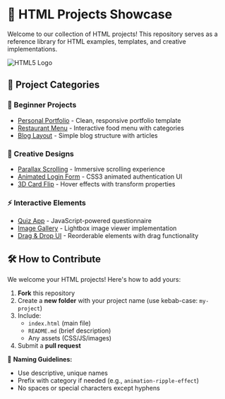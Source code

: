 # 🌟 HTML Projects Showcase

Welcome to our collection of HTML projects! This repository serves as a reference library for HTML examples, templates, and creative implementations. 

![HTML5 Logo](https://img.icons8.com/color/96/000000/html-5.png)

## 📂 Project Categories

### 🚀 Beginner Projects
- [Personal Portfolio](/portfolio-template) - Clean, responsive portfolio template
- [Restaurant Menu](/restaurant-menu) - Interactive food menu with categories
- [Blog Layout](/blog-template) - Simple blog structure with articles

### 🎨 Creative Designs
- [Parallax Scrolling](/parallax-demo) - Immersive scrolling experience
- [Animated Login Form](/animated-login) - CSS3 animated authentication UI
- [3D Card Flip](/3d-card-flip) - Hover effects with transform properties

### ⚡ Interactive Elements
- [Quiz App](/quiz-app) - JavaScript-powered questionnaire
- [Image Gallery](/lightbox-gallery) - Lightbox image viewer implementation
- [Drag & Drop UI](/drag-drop) - Reorderable elements with drag functionality

## 🛠️ How to Contribute

We welcome your HTML projects! Here's how to add yours:

1. **Fork** this repository
2. Create a **new folder** with your project name (use kebab-case: `my-project`)
3. Include:
   - `index.html` (main file)
   - `README.md` (brief description)
   - Any assets (CSS/JS/images)
4. Submit a **pull request**

📌 **Naming Guidelines:**
- Use descriptive, unique names
- Prefix with category if needed (e.g., `animation-ripple-effect`)
- No spaces or special characters except hyphens


